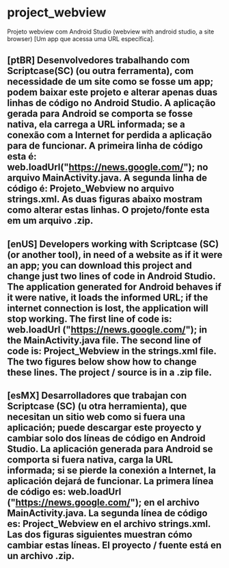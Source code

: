 # project_webview
Projeto webview com Android Studio (webview with android studio, a site browser) [Um app que acessa uma URL específica].

[ptBR] Desenvolvedores trabalhando com Scriptcase(SC) (ou outra ferramenta), com necessidade de um site como se fosse um app; podem baixar este projeto e alterar apenas duas linhas de código no Android Studio. A aplicação gerada para Android se comporta se fosse nativa, ela carrega a URL informada; se a conexão com a Internet for perdida a aplicação para de funcionar. A primeira linha de código esta é: web.loadUrl("https://news.google.com/"); no arquivo MainActivity.java. A segunda linha de código é: <string name="app_name">Projeto_Webview</string> no arquivo strings.xml. As duas figuras abaixo mostram como alterar estas linhas. O projeto/fonte esta em um arquivo .zip. 
-------------------------------------
[enUS] Developers working with Scriptcase (SC) (or another tool), in need of a website as if it were an app; you can download this project and change just two lines of code in Android Studio. The application generated for Android behaves if it were native, it loads the informed URL; if the internet connection is lost, the application will stop working. The first line of code is: web.loadUrl ("https://news.google.com/"); in the MainActivity.java file. The second line of code is: <string name = "app_name"> Project_Webview </string> in the strings.xml file. The two figures below show how to change these lines. The project / source is in a .zip file.
-------------------------------------
[esMX] Desarrolladores que trabajan con Scriptcase (SC) (u otra herramienta), que necesitan un sitio web como si fuera una aplicación; puede descargar este proyecto y cambiar solo dos líneas de código en Android Studio. La aplicación generada para Android se comporta si fuera nativa, carga la URL informada; si se pierde la conexión a Internet, la aplicación dejará de funcionar. La primera línea de código es: web.loadUrl ("https://news.google.com/"); en el archivo MainActivity.java. La segunda línea de código es: <string name = "app_name"> Project_Webview </string> en el archivo strings.xml. Las dos figuras siguientes muestran cómo cambiar estas líneas. El proyecto / fuente está en un archivo .zip.
-------------------------------------
